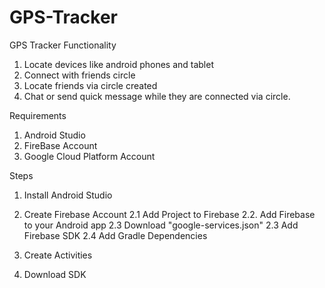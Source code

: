 # GPS-Tracker
GPS Tracker
Functionality
  1. Locate devices like android phones and tablet
  2. Connect with friends circle
  3. Locate friends via circle created 
  4. Chat or send quick message while they are connected via circle.

Requirements
  1. Android Studio
  2. FireBase Account
  3. Google Cloud Platform Account

Steps
  1. Install Android Studio
  
  2. Create Firebase Account
      2.1 Add Project to Firebase
      2.2. Add Firebase to your Android app
      2.3 Download "google-services.json"
      2.3 Add Firebase SDK 
      2.4 Add Gradle Dependencies 
      
  3. Create Activities
  
  4. Download SDK 


